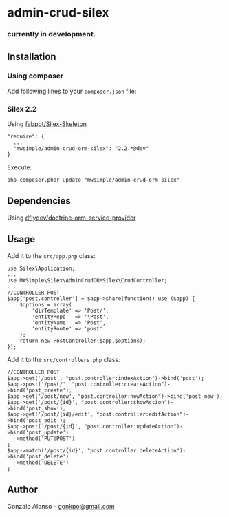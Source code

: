 # admin-crud-silex
### currently in development.

## Installation

### Using composer

Add following lines to your `composer.json` file:

### Silex 2.2
Using [fabpot/Silex-Skeleton](https://github.com/fabpot/Silex-Skeleton)

    "require": {
      ...
      "mwsimple/admin-crud-orm-silex": "2.2.*@dev"
    }

Execute:

    php composer.phar update "mwsimple/admin-crud-orm-silex"

## Dependencies

Using [dflydev/doctrine-orm-service-provider](https://github.com/dflydev/dflydev-doctrine-orm-service-provider)

## Usage

Add it to the `src/app.php` class:

	use Silex\Application;
	...
    use MWSimple\Silex\AdminCrudORMSilex\CrudController;
    ...
    //CONTROLLER POST
	$app['post.controller'] = $app->share(function() use ($app) {
	    $options = array(
	        'dirTemplate' => 'Post/',
	        'entityRepo'  => '\Post',
	        'entityName'  => 'Post',
	        'entityRoute' => 'post'
	    );
	    return new PostController($app,$options);
	});

Add it to the `src/controllers.php` class:

	//CONTROLLER POST
	$app->get('/post', "post.controller:indexAction")->bind('post');
	$app->post('/post/', "post.controller:createAction")->bind('post_create');
	$app->get('/post/new', "post.controller:newAction")->bind('post_new');
	$app->get('/post/{id}', "post.controller:showAction")->bind('post_show');
	$app->get('/post/{id}/edit', "post.controller:editAction")->bind('post_edit');
	$app->post('/post/{id}', "post.controller:updateAction")->bind('post_update')
	  ->method('PUT|POST')
	;
	$app->match('/post/{id}', "post.controller:deleteAction")->bind('post_delete')
	  ->method('DELETE')
	;

## Author

Gonzalo Alonso - gonkpo@gmail.com
